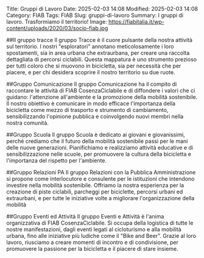 Title: Gruppi di Lavoro
Date: 2025-02-03 14:08
Modified: 2025-02-03 14:08
Category: FIAB
Tags: FIAB
Slug: gruppi-di-lavoro
Summary: I gruppi di lavoro. Trasformiamo il territorio!
Image: https://fiabitalia.it/wp-content/uploads/2020/03/socio-fiab.jpg

##Il gruppo tracce<a name="tracce"></a>
Il gruppo Tracce è il cuore pulsante della nostra attività sul territorio. I nostri "esploratori" annotano meticolosamente i loro spostamenti, sia in area urbana che extraurbana, per creare una raccolta dettagliata di percorsi ciclabili. Questa mappatura è uno strumento prezioso per tutti coloro che si muovono in bicicletta, sia per necessità che per piacere, e per chi desidera scoprire il nostro territorio su due ruote.

##Gruppo Comunicazione<a name="comunicazione"></a>
Il gruppo Comunicazione ha il compito di raccontare le attività di FIAB CosenzaCiclabile e di diffondere i valori che ci guidano: l'attenzione all'ambiente e la promozione della mobilità sostenibile. Il nostro obiettivo è comunicare in modo efficace l'importanza della bicicletta come mezzo di trasporto e strumento di cambiamento, sensibilizzando l'opinione pubblica e coinvolgendo nuovi membri nella nostra comunità.

##Gruppo Scuola<a name="scuola"></a>
Il gruppo Scuola è dedicato ai giovani e giovanissimi, perché crediamo che il futuro della mobilità sostenibile passi per le mani delle nuove generazioni. Pianifichiamo e realizziamo attività educative e di sensibilizzazione nelle scuole, per promuovere la cultura della bicicletta e l'importanza del rispetto per l'ambiente.

##Gruppo Relazioni PA<a name="pa"></a>
Il gruppo Relazioni con la Pubblica Amministrazione si propone come interlocutore e consulente per le istituzioni che intendono investire nella mobilità sostenibile. Offriamo la nostra esperienza per la creazione di piste ciclabili, parcheggi per biciclette, percorsi urbani ed extraurbani, e per tutte le iniziative volte a migliorare l'organizzazione della mobilità

##Gruppo Eventi ed Attività<a name="eventi"></a>
Il gruppo Eventi e Attività è l'anima organizzativa di FIAB CosenzaCiclabile. Si occupa della logistica di tutte le nostre manifestazioni, dagli eventi legati al cicloturismo e alla mobilità urbana, fino alle iniziative più ludiche come il "Bike and Beer". Grazie al loro lavoro, riusciamo a creare momenti di incontro e di condivisione, per promuovere la passione per la bicicletta e il piacere di stare insieme.